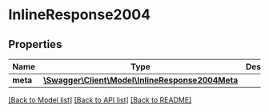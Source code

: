 # InlineResponse2004

## Properties
Name | Type | Description | Notes
------------ | ------------- | ------------- | -------------
**meta** | [**\Swagger\Client\Model\InlineResponse2004Meta**](InlineResponse2004Meta.md) |  | [optional] 

[[Back to Model list]](../README.md#documentation-for-models) [[Back to API list]](../README.md#documentation-for-api-endpoints) [[Back to README]](../README.md)


